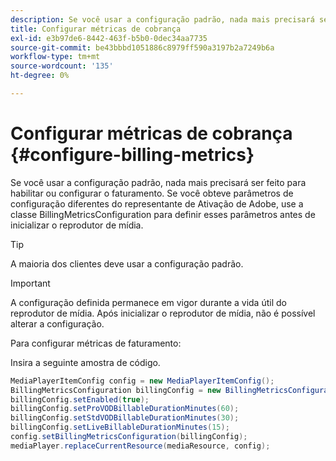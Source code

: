 ```yaml
---
description: Se você usar a configuração padrão, nada mais precisará ser feito para habilitar ou configurar o faturamento. Se você obteve parâmetros de configuração diferentes do representante de Ativação de Adobe, use a classe BillingMetricsConfiguration para definir esses parâmetros antes de inicializar o reprodutor de mídia.
title: Configurar métricas de cobrança
exl-id: e3b97de6-8442-463f-b5b0-0dec34aa7735
source-git-commit: be43bbbd1051886c8979ff590a3197b2a7249b6a
workflow-type: tm+mt
source-wordcount: '135'
ht-degree: 0%

---
```


# Configurar métricas de cobrança {#configure-billing-metrics}

Se você usar a configuração padrão, nada mais precisará ser feito para habilitar ou configurar o faturamento. Se você obteve parâmetros de configuração diferentes do representante de Ativação de Adobe, use a classe BillingMetricsConfiguration para definir esses parâmetros antes de inicializar o reprodutor de mídia.

>[!TIP]
>
>A maioria dos clientes deve usar a configuração padrão.

>[!IMPORTANT]
>
>A configuração definida permanece em vigor durante a vida útil do reprodutor de mídia. Após inicializar o reprodutor de mídia, não é possível alterar a configuração.

Para configurar métricas de faturamento:

Insira a seguinte amostra de código.

```java
MediaPlayerItemConfig config = new MediaPlayerItemConfig(); 
BillingMetricsConfiguration billingConfig = new BillingMetricsConfiguration(); 
billingConfig.setEnabled(true); 
billingConfig.setProVODBillableDurationMinutes(60); 
billingConfig.setStdVODBillableDurationMinutes(30); 
billingConfig.setLiveBillableDurationMinutes(15); 
config.setBillingMetricsConfiguration(billingConfig); 
mediaPlayer.replaceCurrentResource(mediaResource, config);
```
